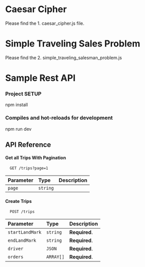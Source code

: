 
# Caesar Cipher
Please find the 1. caesar_cipher.js file.

# Simple Traveling Sales Problem
Please find the 2. simple_traveling_salesman_problem.js

# Sample Rest API

### Project SETUP
npm install

### Compiles and hot-reloads for development
npm run dev

## API Reference

#### Get all Trips With Pagination

```http
  GET /trips?page=1
```

| Parameter | Type     | Description                |
| :-------- | :------- | :------------------------- |
| `page` | `string` | |

#### Create Trips

```http
  POST /trips
```

| Parameter | Type     | Description                       |
| :-------- | :------- | :-------------------------------- |
| `startLandMark`      | `string` | **Required**. |
| `endLandMark`      | `string` | **Required**. |
| `driver`      | `JSON` | **Required**.|
| `orders`      | `ARRAY[]` | **Required**.  |


